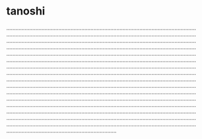 # tanoshi
........................................................................................................................................................................................................................................................................................................................................................................................................................................................................................................................................................................................................................................................................................................................................................................................................................................................................................................................................................................................................................................................................................................................................................................................................................................................................................................................................................................................................................................................................................................................................................................................................................................................................................................................................................................................................................................................................................................................................................................................................................................................................................................................................